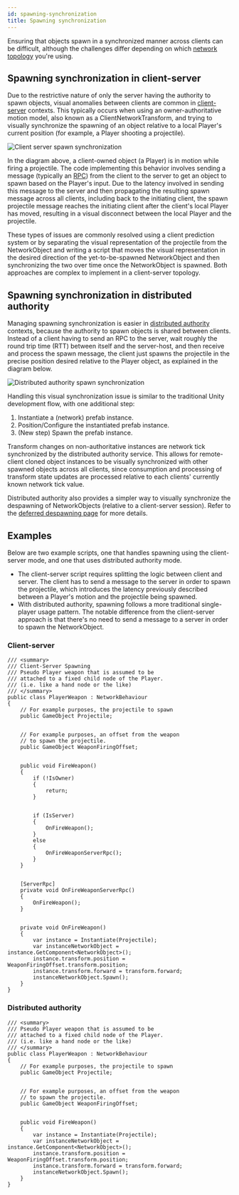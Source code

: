```yaml
---
id: spawning-synchronization
title: Spawning synchronization
---
```


Ensuring that objects spawn in a synchronized manner across clients can be difficult, although the challenges differ depending on which [network topology](../terms-concepts/network-topologies.md) you're using.

## Spawning synchronization in client-server

Due to the restrictive nature of only the server having the authority to spawn objects, visual anomalies between clients are common in [client-server](../terms-concepts/client-server.md) contexts. This typically occurs when using an owner-authoritative motion model, also known as a ClientNetworkTransform, and trying to visually synchronize the spawning of an object relative to a local Player's current position (for example, a Player shooting a projectile).

![Client server spawn synchronization](/img/client-server-spawn-sync.jpg)

In the diagram above, a client-owned object (a Player) is in motion while firing a projectile. The code implementing this behavior involves sending a message (typically an [RPC](../advanced-topics/messaging-system.md)) from the client to the server to get an object to spawn based on the Player's input. Due to the latency involved in sending this message to the server and then propagating the resulting spawn message across all clients, including back to the initiating client, the spawn projectile message reaches the initiating client after the client's local Player has moved, resulting in a visual disconnect between the local Player and the projectile.

These types of issues are commonly resolved using a client prediction system or by separating the visual representation of the projectile from the NetworkObject and writing a script that moves the visual representation in the desired direction of the yet-to-be-spawned NetworkObject and then synchronizing the two over time once the NetworkObject is spawned. Both approaches are complex to implement in a client-server topology.

## Spawning synchronization in distributed authority

Managing spawning synchronization is easier in [distributed authority](../terms-concepts/distributed-authority.md) contexts, because the authority to spawn objects is shared between clients. Instead of a client having to send an RPC to the server, wait roughly the round trip time (RTT) between itself and the server-host, and then receive and process the spawn message, the client just spawns the projectile in the precise position desired relative to the Player object, as explained in the diagram below.

![Distributed authority spawn synchronization](/img/distributed-authority-spawn-sync.jpg)

Handling this visual synchronization issue is similar to the traditional Unity development flow, with one additional step:

1. Instantiate a (network) prefab instance.
2. Position/Configure the instantiated prefab instance.
3. (New step) Spawn the prefab instance.

Transform changes on non-authoritative instances are network tick synchronized by the distributed authority service. This allows for remote-client cloned object instances to be visually synchronized with other spawned objects across all clients, since consumption and processing of transform state updates are processed relative to each clients' currently known network tick value.

Distributed authority also provides a simpler way to visually synchronize the despawning of NetworkObjects (relative to a client-server session). Refer to the [deferred despawning page](deferred-despawning.md) for more details.

## Examples

Below are two example scripts, one that handles spawning using the client-server mode, and one that uses distributed authority mode.

* The client-server script requires splitting the logic between client and server. The client has to send a message to the server in order to spawn the projectile, which introduces the latency previously described between a Player's motion and the projectile being spawned.
* With distributed authority, spawning follows a more traditional single-player usage pattern. The notable difference from the client-server approach is that there's no need to send a message to a server in order to spawn the NetworkObject.

### Client-server

```
/// <summary>
/// Client-Server Spawning
/// Pseudo Player weapon that is assumed to be
/// attached to a fixed child node of the Player.
/// (i.e. like a hand node or the like)
/// </summary>
public class PlayerWeapon : NetworkBehaviour
{
    // For example purposes, the projectile to spawn
    public GameObject Projectile;


    // For example purposes, an offset from the weapon
    // to spawn the projectile.
    public GameObject WeaponFiringOffset;


    public void FireWeapon()
    {
        if (!IsOwner)
        {
            return;
        }


        if (IsServer)
        {
            OnFireWeapon();
        }
        else
        {
            OnFireWeaponServerRpc();
        }
    }


    [ServerRpc]
    private void OnFireWeaponServerRpc()
    {
        OnFireWeapon();
    }


    private void OnFireWeapon()
    {
        var instance = Instantiate(Projectile);
        var instanceNetworkObject = instance.GetComponent<NetworkObject>();
        instance.transform.position = WeaponFiringOffset.transform.position;
        instance.transform.forward = transform.forward;
        instanceNetworkObject.Spawn();
    }
}
```

### Distributed authority

```
/// <summary>
/// Pseudo Player weapon that is assumed to be
/// attached to a fixed child node of the Player.
/// (i.e. like a hand node or the like)
/// </summary>
public class PlayerWeapon : NetworkBehaviour
{
    // For example purposes, the projectile to spawn
    public GameObject Projectile;


    // For example purposes, an offset from the weapon
    // to spawn the projectile.
    public GameObject WeaponFiringOffset;


    public void FireWeapon()
    {
        var instance = Instantiate(Projectile);
        var instanceNetworkObject = instance.GetComponent<NetworkObject>();
        instance.transform.position = WeaponFiringOffset.transform.position;
        instance.transform.forward = transform.forward;
        instanceNetworkObject.Spawn();
    }
}
```
